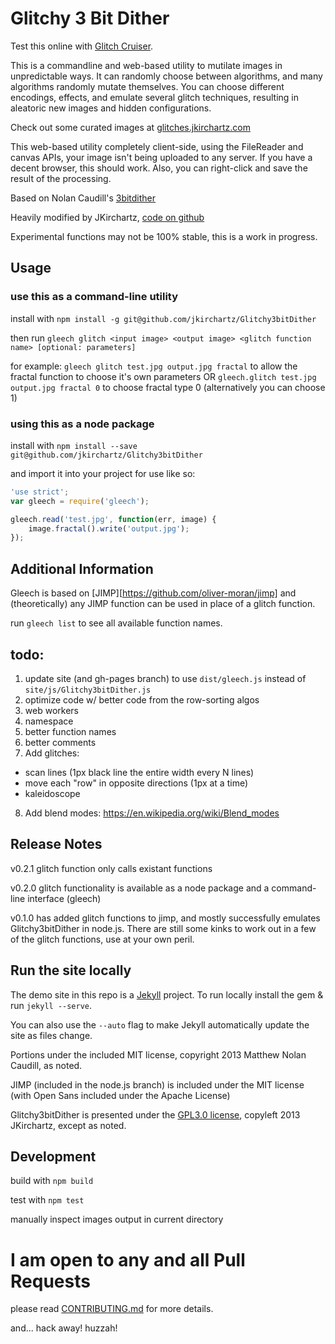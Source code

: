 Glitchy 3 Bit Dither
==============

Test this online with <a href="http://jkirchartz.com/Glitchy3bitdither/GlitchCruiser.html" title="Glitch Cruiser">Glitch Cruiser</a>.

<p>This is a commandline and web-based utility to mutilate images in unpredictable ways. It can randomly choose between algorithms, and many algorithms randomly mutate themselves.
    You can choose different encodings, effects, and emulate several glitch techniques, resulting in aleatoric new images and hidden configurations.</p>
</p>
<p>Check out some curated images at <a href="http://glitches.jkirchartz.com/">glitches.jkirchartz.com</a></p>
<p>This web-based utility completely client-side, using the FileReader and canvas APIs, your image isn't being uploaded to any server. If you have a decent browser, this should work. Also, you can right-click and save the result of the processing.</p>
<p>Based on Nolan Caudill's <a href="https://github.com/mncaudill/3bitdither">3bitdither</a></p>
<p>Heavily modified by JKirchartz, <a href="https://github.com/jkirchartz/Glitchy3bitdither">code on github</a></p>
<p>Experimental functions may not be 100% stable, this is a work in progress.</p>

## Usage

### use this as a command-line utility

install with `npm install -g git@github.com/jkirchartz/Glitchy3bitDither`

then run `gleech glitch <input image> <output image> <glitch function name> [optional: parameters]`

for example: `gleech glitch test.jpg output.jpg fractal` to allow the fractal function to choose it's own parameters OR `gleech.glitch test.jpg output.jpg fractal 0` to choose fractal type 0 (alternatively you can choose 1)


### using this as a node package

install with `npm install --save git@github.com/jkirchartz/Glitchy3bitDither`

and import it into your project for use like so:

```javascript
'use strict';
var gleech = require('gleech');

gleech.read('test.jpg', function(err, image) {
	image.fractal().write('output.jpg');
});
```
## Additional Information

Gleech is based on [JIMP][https://github.com/oliver-moran/jimp] and (theoretically) any JIMP function can be used in place of a glitch function.

run `gleech list` to see all available function names.


## todo:

1. update site (and gh-pages branch) to use `dist/gleech.js` instead of `site/js/Glitchy3bitDither.js`
1. optimize code w/ better code from the row-sorting algos
2. web workers
3. namespace
4. better function names
5. better comments
7. Add glitches:
  - scan lines (1px black line the entire width every N lines)
  - move each "row" in opposite directions (1px at a time)
  - kaleidoscope
8. Add blend modes: https://en.wikipedia.org/wiki/Blend_modes

## Release Notes

v0.2.1 glitch function only calls existant functions

v0.2.0 glitch functionality is available as a node package and a command-line interface (gleech)

v0.1.0 has added glitch functions to jimp, and mostly successfully emulates Glitchy3bitDither in node.js.
There are still some kinks to work out in a few of the glitch functions, use at your own peril.

## Run the site locally

The demo site in this repo is a [Jekyll](http://jekyllrb.com) project. To run locally install the gem &amp; run `jekyll --serve`.

You can also use the `--auto` flag to make Jekyll automatically update the site as files change.

Portions under the included MIT license, copyright 2013 Matthew Nolan Caudill, as noted.

JIMP (included in the node.js branch) is included under the MIT license (with Open Sans included under the Apache License)

Glitchy3bitDither is presented under the [GPL3.0 license](gpl-3.0.txt), copyleft 2013 JKirchartz, except as noted.


## Development

build with `npm build`

test with `npm test`

manually inspect images output in current directory


# I am open to any and all Pull Requests

please read [CONTRIBUTING.md](CONTRIBUTING.md) for more details.

and... hack away! huzzah!
